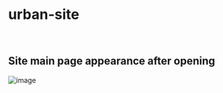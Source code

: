 # urban-site
<br>

## Site main page appearance after opening

![image](https://user-images.githubusercontent.com/92918917/214844265-59a14647-1898-46fa-beed-6b9ab546c84c.png)

